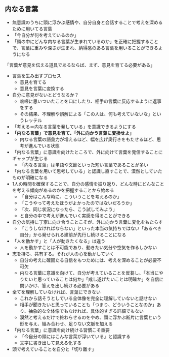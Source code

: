 ## 内なる言葉

- 無意識のうちに頭に浮かぶ感情や、自分自身と会話することで考えを深めるために用いてる言葉
- 「今自分が何を考えているのか」
- 「頭の中にどんな内なる言葉が生まれているのか」を正確に把握することで、言葉に重みや深さが生まれ、納得感のある言葉を用いることができるようになる

「言葉が意見を伝える道具であるならば、まず、意見を育てる必要がある」


- 言葉を生み出すプロセス
	- 意見を育てる
	- 意見を言葉に変換する
- 自分に意見がないとどうなるか？
	- 咄嗟に思いついたことを口にしたり、相手の言葉に反応するように返事をする
	- その結果、不理解や誤解による「この人は、何も考えていないな」というレッテル
- 「考える＝内なる言葉を発している」を意識できるようにする
- **「内なる言葉」で意見を育て、「外に向かう言葉に変換せよ」**
	- 内なる言葉の語彙力が増えるほど、幅を広げ奥行きをもたせるほど、思考が進んでいる状態
- 「内なる言葉」に意識を向けたところで、外に向けて言葉を発信することにギャップが生じる
	- 「内なる言葉」は単語や文節といった短い言葉であることが多い
- 「内なる言葉を用いて思考している」と認識し直すことで、漠然としていたものが明確になる
- 1人の時間を確保することで、自分の感情を振り返り、どんな時にどんなことを考える傾向があるのかを把握することから始める
	- 「自分はこんな時に、こういうことを考えるのか」
	- 「こうやって考えたほうがよかったのではないだろうか」
	- 「次、同じ状況になったら、こう試してみよう」
	- と自分の中で考えが進んでいく実感を得ることができる
- 自分の気持に丁寧に向き合うことこそが、外に向かう言葉に変化をもたらす
	- 「こうしなければならない」といった本当の気持ちではない「あるべき自分」から発せられる建前が先行し続けることになる
- 「人を動かす」と「人が動きたくなる」は違う
	- 人を動かすことは不可能であり、動きたい気分や空気を作るしかない
- 志を持ち、共有する。それが人の心を動かしていく
	- 自分の考えに確固たる自信をもつためには、考えを深めることが必要不可欠
	- 内なる言葉に意識を向けて、自分が考えていることを反芻し、「本当にやりたいと思っていることは何か」「成し遂げたいことは明確か」を自信に問いかけ、答えを出し続ける必要がある
- 全てを理解していなければ、言葉にできない
	- これから話そうとしている全体像を完全に理解していないと話せない
	- 相手が聞きたいと思っていることも「つまり、どういうことなのか」あり、抽象的な全体像でもなければ、具体的すぎる詳細でもない
	- 漠然と考えるだけで終わらせるのをやめ、頭に浮かぶ断片に言葉という形を与え、組み合わせ、足りない文脈を加える
- 「内なる言葉」に意識を向け続ける習慣こそ重要
	- 「今自分の頭にはこんな言葉が浮いている」と認識する
	- 文字に書き出して見える化する
- 頭で考えていることを自分と「切り離す」